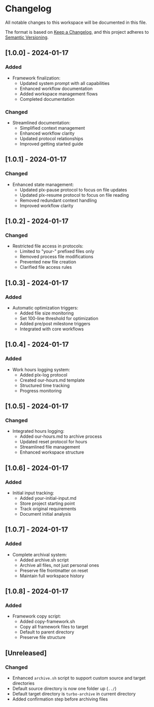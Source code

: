 # Changelog

All notable changes to this workspace will be documented in this file.

The format is based on [Keep a Changelog](https://keepachangelog.com/en/1.0.0/),
and this project adheres to [Semantic Versioning](https://semver.org/spec/v2.0.0.html).

## [1.0.0] - 2024-01-17

### Added
- Framework finalization:
  - Updated system prompt with all capabilities
  - Enhanced workflow documentation
  - Added workspace management flows
  - Completed documentation

### Changed
- Streamlined documentation:
  - Simplified context management
  - Enhanced workflow clarity
  - Updated protocol relationships
  - Improved getting started guide 

## [1.0.1] - 2024-01-17

### Changed
- Enhanced state management:
  - Updated plx-pause protocol to focus on file updates
  - Updated plx-resume protocol to focus on file reading
  - Removed redundant context handling
  - Improved workflow clarity 

## [1.0.2] - 2024-01-17

### Changed
- Restricted file access in protocols:
  - Limited to "your-" prefixed files only
  - Removed process file modifications
  - Prevented new file creation
  - Clarified file access rules 

## [1.0.3] - 2024-01-17

### Added
- Automatic optimization triggers:
  - Added file size monitoring
  - Set 100-line threshold for optimization
  - Added pre/post milestone triggers
  - Integrated with core workflows 

## [1.0.4] - 2024-01-17

### Added
- Work hours logging system:
  - Added plx-log protocol
  - Created our-hours.md template
  - Structured time tracking
  - Progress monitoring 

## [1.0.5] - 2024-01-17

### Changed
- Integrated hours logging:
  - Added our-hours.md to archive process
  - Updated reset protocol for hours
  - Streamlined file management
  - Enhanced workspace structure 

## [1.0.6] - 2024-01-17

### Added
- Initial input tracking:
  - Added your-initial-input.md
  - Store project starting point
  - Track original requirements
  - Document initial analysis 

## [1.0.7] - 2024-01-17

### Added
- Complete archival system:
  - Added archive.sh script
  - Archive all files, not just personal ones
  - Preserve file frontmatter on reset
  - Maintain full workspace history 

## [1.0.8] - 2024-01-17

### Added
- Framework copy script:
  - Added copy-framework.sh
  - Copy all framework files to target
  - Default to parent directory
  - Preserve file structure 

## [Unreleased]

### Changed
- Enhanced `archive.sh` script to support custom source and target directories
- Default source directory is now one folder up (`../`)
- Default target directory is `turbo-archive` in current directory
- Added confirmation step before archiving files 